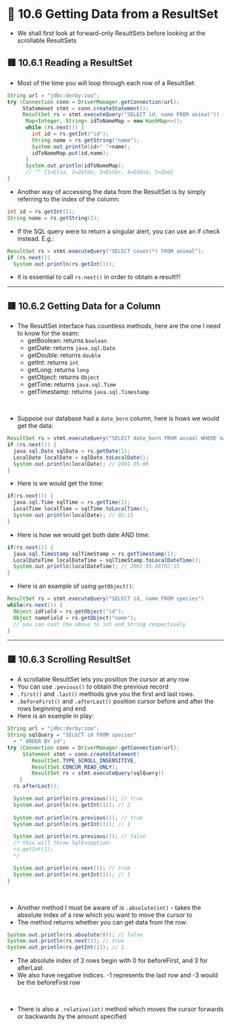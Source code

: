 <link href="../../styles.css" rel="stylesheet"></link>

# 🧠 10.6 Getting Data from a ResultSet
* We shall first look at forward-only ResultSets before looking at the scrollable ResultSets

## 🟥 10.6.1 Reading a ResultSet
* Most of the time you will loop through each row of a ResultSet:
```java
String url = "jdbc:derby:zoo";
try (Connection conn = DriverManager.getConnection(url);
     Statemenet stmt = conn.createStatement();
     ResultSet rs = stmt.executeQuery("SELECT id, name FROM animal")) {
      Map<Integer, String> idToNameMap = new HashMap<>();
      while (rs.next()) {
        int id = rs.getInt("id");
        String name = rs.getString("name");
        System.out.println(id+" "+name);
        idToNameMap.put(id,name);
      }
      System.out.println(idToNameMap); 
      // ^^ {1=Elsa, 2=Zelda, 3=Ester, 4=Eddie, 5=Zoe}
}
```

* Another way of accessing the data from the ResultSet is by simply referring to the index of the column:
```java
int id = rs.getInt(1);
String name = rs.getString(2);
``` 

* If the SQL query were to return a singular alert, you can use an if check instead. E.g.:
```java
ResultSet rs = stmt.executeQuery("SELECT count(*) FROM animal");
if (rs.next())
  System.out.println(rs.getInt(1));
```

* It is essential to call `rs.next()` in order to obtain a result!!!
<hr>

## 🟥 10.6.2 Getting Data for a Column
* The ResultSet interface has countless methods, here are the one I need to know for the exam:
  - getBoolean: returns `boolean`
  - getDate: returns `java.sql.Date`
  - getDouble: returns `double`
  - getInt: returns `int`
  - getLong: returns `long`
  - getObject: returns `Object`
  - getTime: returns `java.sql.Time`
  - getTimestamp: returns `java.sql.Timestamp`

<br>

* Suppose our database had a `date_born` column, here is hows we would get the data:
```java
ResultSet rs = stmt.executeQuery("SELECT date_born FROM animal WHERE name = `Elsa`");
if (rs.next()) {
  java.sql.Date sqlDate = rs.getDate(1);
  LocalDate localDate = sqlDate.toLocalDate();
  System.out.println(localDate); // 2001-05-06
}
```
* Here is we would get the time:
```java
if(rs.next()) {
  java.sql.Time sqlTime = rs.getTime(1);
  LocalTime localTime = sqlTime.toLocalTime();
  System.out.println(localDate); // 02:15
}
```
* Here is how we would get both date AND time:
```java
if(rs.next()) {
  java.sql.Timestamp sqlTimeStamp = rs.getTimestamp(1);
  LocalDateTime localDateTime = sqlTimeStamp.toLocalDateTime();
  System.out.println(localDateTime); // 2001-05-06T02:15
}
```
* Here is an example of using `getObject()`:
```java
ResultSet rs = stmt.executeQuery("SELECT id, name FROM species")
while(rs.next()) {
  Object idField = rs.getObject("id");
  Object nameField = rs.getObject("name");
  // you can cast the above to int and String respectively
}
```
<hr>

## 🟥 10.6.3 Scrolling ResultSet
* A scrollable ResultSet lets you position the cursor at any row
* You can use `.pevious()` to obtain the previous record
* `.first()` and `.last()` methods give you the first and last rows.
* `.beforeFirst()` and `.afterLast()` position cursor before and after the rows beginning and end
* Here is an example in play:

```java
String url = "jdbc:derby:zoo";
String sqlQuery = "SELECT id FROM species"
  + " ORDER BY id";
try (Connection conn = DriverManager.getConnection(url);
     Statement stmt = conn.createStatement(
        ResultSet.TYPE_SCROLL_INSENSITIVE,
        ResultSet.CONCUR_READ_ONLY);
        ResultSet rs = stmt.executeQuery(sqlQuery)) 
    {
  rs.afterLast();

  System.out.println(rs.previous()); // true
  System.out.println(rs.getInt(1)); // 2
  
  System.out.println(rs.previous()); // true
  System.out.println(rs.getInt(1)); // 1

  System.out.println(rs.previous()); // false
  /* this will throw SqlException:
  rs.getInt(1);
  */

  System.out.println(rs.next()); // true
  System.out.println(rs.getInt(1)); // 1
}
```

<br>

* Another method I must be aware of is `.absolute(int)` - takes the absolute index of a row which you want to move the cursor to
* The method returns whether you can get data from the row:
```java
System.out.println(rs.absolute(0)); // false
System.out.println(rs.next()); // true
System.out.println(rs.getInt(1)); // 1
```
* The absolute index of 2 rows begin with 0 for beforeFirst, and 3 for afterLast
* We also have negative indices. -1 represents the last row and -3 would be the beforeFirst row
<br>

* There is also a `.relative(int)` method which moves the cursor forwards or backwards by the amount specified
